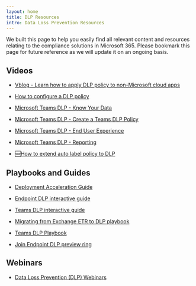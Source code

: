 ```yaml
---
layout: home
title: DLP Resources
intro: Data Loss Prevention Resources
---
```


We built this page to help you easily find all relevant content and resources relating to the compliance solutions in Microsoft 365. Please bookmark this page for future reference as we will update it on an ongoing basis.

## Videos
* [Vblog - Learn how to apply DLP policy to non-Microsoft cloud apps](https://techcommunity.microsoft.com/t5/security-compliance-identity/new-video-blog-apply-dlp-policies-to-non-microsoft-cloud/ba-p/2262054)

* [How to configure a DLP policy](https://youtu.be/f4rTTLuSw4c)

* [Microsoft Teams DLP - Know Your Data](https://aka.ms/MIPC/teamsdlpvideo1)

* [Microsoft Teams DLP - Create a Teams DLP Policy](https://aka.ms/MIPC/teamsdlpvideo2)

* [Microsoft Teams DLP - End User Experience](https://aka.ms/MIPC/teamsdlpvideo3)
*  [Microsoft Teams DLP - Reporting](https://aka.ms/MIPC/teamsdlpvideo4)

*  🆕[How to extend auto label policy to DLP](https://aka.ms/MIPC/mipc/extendDLPpolicy)


## Playbooks and Guides
* [Deployment Acceleration Guide](../../dag/mip-dlp)

* [Endpoint DLP interactive guide](https://microsoft-dlp-endpoints.immersivelearning.online/)

* [Teams DLP interactive guide](https://microsoft-teams-dlp.immersivelearning.online/)

* [Migrating from Exchange ETR to DLP playbook](https://aka.ms/mipc/ETRmigration)

* [Teams DLP Playbook](https://techcommunity.microsoft.com/t5/microsoft-security-and/microsoft-teams-dlp-playbook/bc-p/2073005#M4743)

* [Join Endpoint DLP preview ring](https://aka.ms/MIPC/EndpointDLP-PreviewRing)

## Webinars
* [Data Loss Prevention (DLP) Webinars](../../webinars#data-loss-prevention)
